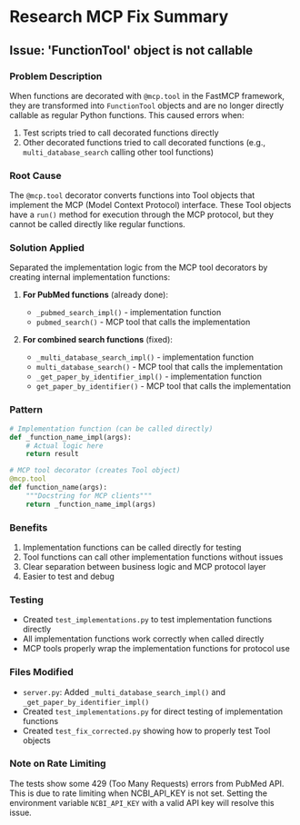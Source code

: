 # Research MCP Fix Summary

## Issue: 'FunctionTool' object is not callable

### Problem Description
When functions are decorated with `@mcp.tool` in the FastMCP framework, they are transformed into `FunctionTool` objects and are no longer directly callable as regular Python functions. This caused errors when:

1. Test scripts tried to call decorated functions directly
2. Other decorated functions tried to call decorated functions (e.g., `multi_database_search` calling other tool functions)

### Root Cause
The `@mcp.tool` decorator converts functions into Tool objects that implement the MCP (Model Context Protocol) interface. These Tool objects have a `run()` method for execution through the MCP protocol, but they cannot be called directly like regular functions.

### Solution Applied
Separated the implementation logic from the MCP tool decorators by creating internal implementation functions:

1. **For PubMed functions** (already done):
   - `_pubmed_search_impl()` - implementation function
   - `pubmed_search()` - MCP tool that calls the implementation

2. **For combined search functions** (fixed):
   - `_multi_database_search_impl()` - implementation function
   - `multi_database_search()` - MCP tool that calls the implementation
   - `_get_paper_by_identifier_impl()` - implementation function  
   - `get_paper_by_identifier()` - MCP tool that calls the implementation

### Pattern
```python
# Implementation function (can be called directly)
def _function_name_impl(args):
    # Actual logic here
    return result

# MCP tool decorator (creates Tool object)
@mcp.tool
def function_name(args):
    """Docstring for MCP clients"""
    return _function_name_impl(args)
```

### Benefits
1. Implementation functions can be called directly for testing
2. Tool functions can call other implementation functions without issues
3. Clear separation between business logic and MCP protocol layer
4. Easier to test and debug

### Testing
- Created `test_implementations.py` to test implementation functions directly
- All implementation functions work correctly when called directly
- MCP tools properly wrap the implementation functions for protocol use

### Files Modified
- `server.py`: Added `_multi_database_search_impl()` and `_get_paper_by_identifier_impl()`
- Created `test_implementations.py` for direct testing of implementation functions
- Created `test_fix_corrected.py` showing how to properly test Tool objects

### Note on Rate Limiting
The tests show some 429 (Too Many Requests) errors from PubMed API. This is due to rate limiting when NCBI_API_KEY is not set. Setting the environment variable `NCBI_API_KEY` with a valid API key will resolve this issue.